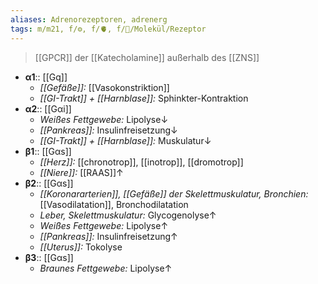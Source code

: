 ```yaml
---
aliases: Adrenorezeptoren, adrenerg
tags: m/m21, f/⚙️, f/🫀, f/🧪/Molekül/Rezeptor
---
```

> [[GPCR]] der [[Katecholamine]] außerhalb des [[ZNS]]
- **α1**:: [[Gq]]
	- *[[Gefäße]]:* [[Vasokonstriktion]]
	- *[[GI-Trakt]] + [[Harnblase]]:* Sphinkter-Kontraktion
- **α2**:: [[Gαi]]
	- *Weißes Fettgewebe:* Lipolyse↓
	- *[[Pankreas]]:* Insulinfreisetzung↓
	- *[[GI-Trakt]] + [[Harnblase]]:* Muskulatur↓
- **β1**:: [[Gαs]]
	- *[[Herz]]:* [[chronotrop]], [[inotrop]], [[dromotrop]]
	- *[[Niere]]:* [[RAAS]]↑
- **β2**:: [[Gαs]]
	- *[[Koronararterien]], [[Gefäße]] der Skelettmuskulatur, Bronchien:* [[Vasodilatation]], Bronchodilatation
	- *Leber, Skelettmuskulatur:* Glycogenolyse↑
	- *Weißes Fettgewebe:* Lipolyse↑ 
	- *[[Pankreas]]:* Insulinfreisetzung↑ 
	- *[[Uterus]]:* Tokolyse
- **β3**:: [[Gαs]]
	- *Braunes Fettgewebe:* Lipolyse↑ 